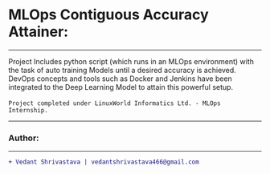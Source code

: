 # MLOps Contiguous Accuracy Attainer:
____________________________________________________________________________________________________________________________________
Project Includes python script (which runs in an MLOps environment) with the task of auto training Models until a desired accuracy is achieved. DevOps concepts and tools such as Docker and Jenkins have been integrated to the Deep Learning Model to attain this powerful setup.<br><br>
`Project completed under LinuxWorld Informatics Ltd. - MLOps Internship.`
____________________________________________________________________________________________________________________________________
### Author:
----------------------------------
```diff
+ Vedant Shrivastava | vedantshrivastava466@gmail.com
````
